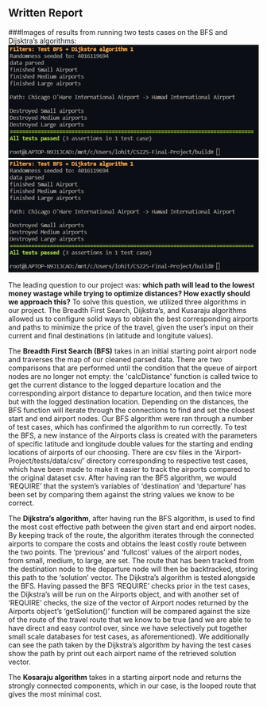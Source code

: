 ## Written Report

###Images of results from running two tests cases on the BFS and Dijsktra’s algorithms:
![TEST CASE 1](https://github.com/LohitoBurrito/Airport-Project/blob/main/assets/test_case_1.png)
![TEST CASE 2](https://github.com/LohitoBurrito/Airport-Project/blob/main/assets/test_case_1.png)

The leading question to our project was: **which path will lead to the lowest money wastage while trying to optimize distances? How exactly should we approach this?** To solve this question, we utilized three algorithms in our project. The Breadth First Search, Dijkstra’s, and Kusaraju algorithms allowed us to configure solid ways to obtain the best corresponding airports and paths to minimize the price of the travel, given the user’s input on their current and final destinations (in latitude and longitute values). 

The **Breadth First Search (BFS)** takes in an initial starting point airport node and traverses the map of our cleaned parsed data. There are two comparisons that are performed until the condition that the queue of airport nodes are no longer not empty: the 'calcDistance' function is called twice to get the current distance to the logged departure location and the corresponding airport distance to departure location, and then twice more but with the logged destination location. Depending on the distances, the BFS function will iterate through the connections to find and set the closest start and end airport nodes. Our BFS algorithm were ran through a number of test cases, which has confirmed the algorithm to run correctly. To test the BFS, a new instance of the Airports class is created with the parameters of specific latitude and longitude double values for the starting and ending locations of airports of our choosing. There are csv files in the ‘Airport-Project/tests/data/csv/’ directory corresponding to respective test cases, which have been made to make it easier to track the airports compared to the original dataset csv. After having ran the BFS algorithm, we would ‘REQUIRE’ that the system’s variables of ‘destination’ and ‘departure’ has been set by comparing them against the string values we know to be correct. 

The **Dijkstra’s algorithm**, after having run the BFS algorithm, is used to find the most cost effective path between the given start and end airport nodes. By keeping track of the route, the algorithm iterates through the connected airports to compare the costs and obtains the least costly route between the two points. The ‘previous’ and ‘fullcost’ values of the airport nodes, from small, medium, to large, are set. The route that has been tracked from the destination node to the departure node will then be backtracked, storing this path to the ‘solution’ vector. The Dijkstra’s algorithm is tested alongside the BFS. Having passed the BFS ‘REQUIRE’ checks prior in the test cases, the Dijkstra’s will be run on the Airports object, and with another set of ‘REQUIRE’ checks, the size of the vector of Airport nodes returned by the Airports object’s ‘getSolution()’ function will be compared against the size of the route of the travel route that we know to be true (and we are able to have direct and easy control over, since we have selectively put together small scale databases for test cases, as aforementioned). We additionally can see the path taken by the Dijkstra’s algorithm by having the test cases show the path by print out each airport name of the retrieved solution vector.

The **Kosaraju algorithm** takes in a starting airport node and returns the strongly connected components, which in our case, is the looped route that gives the most minimal cost. 
